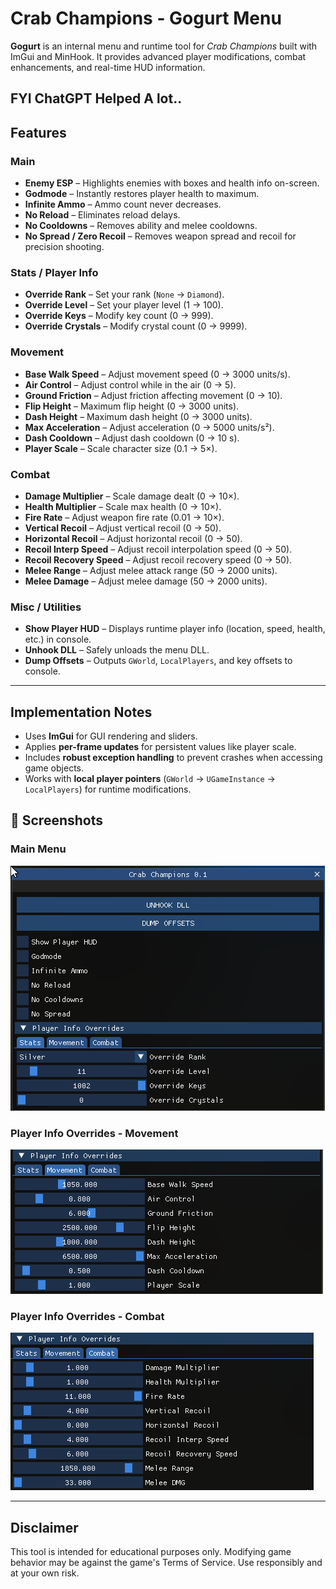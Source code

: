 # Crab Champions - Gogurt Menu

**Gogurt** is an internal menu and runtime tool for *Crab Champions* built with ImGui and MinHook. It provides advanced player modifications, combat enhancements, and real-time HUD information.  

**FYI ChatGPT Helped A lot..**
---


## Features

### Main
- **Enemy ESP** – Highlights enemies with boxes and health info on-screen.
- **Godmode** – Instantly restores player health to maximum.
- **Infinite Ammo** – Ammo count never decreases.
- **No Reload** – Eliminates reload delays.
- **No Cooldowns** – Removes ability and melee cooldowns.
- **No Spread / Zero Recoil** – Removes weapon spread and recoil for precision shooting.

### Stats / Player Info
- **Override Rank** – Set your rank (`None` → `Diamond`).
- **Override Level** – Set your player level (1 → 100).
- **Override Keys** – Modify key count (0 → 999).
- **Override Crystals** – Modify crystal count (0 → 9999).

### Movement
- **Base Walk Speed** – Adjust movement speed (0 → 3000 units/s).
- **Air Control** – Adjust control while in the air (0 → 5).
- **Ground Friction** – Adjust friction affecting movement (0 → 10).
- **Flip Height** – Maximum flip height (0 → 3000 units).
- **Dash Height** – Maximum dash height (0 → 3000 units).
- **Max Acceleration** – Adjust acceleration (0 → 5000 units/s²).
- **Dash Cooldown** – Adjust dash cooldown (0 → 10 s).
- **Player Scale** – Scale character size (0.1 → 5×).

### Combat
- **Damage Multiplier** – Scale damage dealt (0 → 10×).
- **Health Multiplier** – Scale max health (0 → 10×).
- **Fire Rate** – Adjust weapon fire rate (0.01 → 10×).
- **Vertical Recoil** – Adjust vertical recoil (0 → 50).
- **Horizontal Recoil** – Adjust horizontal recoil (0 → 50).
- **Recoil Interp Speed** – Adjust recoil interpolation speed (0 → 50).
- **Recoil Recovery Speed** – Adjust recoil recovery speed (0 → 50).
- **Melee Range** – Adjust melee attack range (50 → 2000 units).
- **Melee Damage** – Adjust melee damage (50 → 2000 units).

### Misc / Utilities
- **Show Player HUD** – Displays runtime player info (location, speed, health, etc.) in console.
- **Unhook DLL** – Safely unloads the menu DLL.
- **Dump Offsets** – Outputs `GWorld`, `LocalPlayers`, and key offsets to console.

---

## Implementation Notes

- Uses **ImGui** for GUI rendering and sliders.
- Applies **per-frame updates** for persistent values like player scale.
- Includes **robust exception handling** to prevent crashes when accessing game objects.
- Works with **local player pointers** (`GWorld` → `UGameInstance` → `LocalPlayers`) for runtime modifications.

## 📸 Screenshots

### Main Menu
![Main Menu](https://raw.githubusercontent.com/Landan420/CrabChampionsSDKBase/refs/heads/master/screenshots/image.webp)

### Player Info Overrides - Movement
![Movement Overrides](https://raw.githubusercontent.com/Landan420/CrabChampionsSDKBase/refs/heads/master/screenshots/image1.webp)

### Player Info Overrides - Combat
![Combat Overrides](https://raw.githubusercontent.com/Landan420/CrabChampionsSDKBase/refs/heads/master/screenshots/image2.webp)


---

## Disclaimer

This tool is intended for educational purposes only. Modifying game behavior may be against the game's Terms of Service. Use responsibly and at your own risk.
